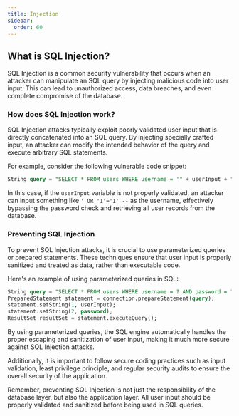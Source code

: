 ```yaml
---
title: Injection
sidebar:
  order: 60
---
```

## What is SQL Injection?

SQL Injection is a common security vulnerability that occurs when an attacker can manipulate an SQL query by injecting malicious code into user input. This can lead to unauthorized access, data breaches, and even complete compromise of the database.

### How does SQL Injection work?

SQL Injection attacks typically exploit poorly validated user input that is directly concatenated into an SQL query. By injecting specially crafted input, an attacker can modify the intended behavior of the query and execute arbitrary SQL statements.

For example, consider the following vulnerable code snippet:

```sql
String query = "SELECT * FROM users WHERE username = '" + userInput + "' AND password = '" + password + "'";
```

In this case, if the `userInput` variable is not properly validated, an attacker can input something like `' OR '1'='1' --` as the username, effectively bypassing the password check and retrieving all user records from the database.

### Preventing SQL Injection

To prevent SQL Injection attacks, it is crucial to use parameterized queries or prepared statements. These techniques ensure that user input is properly sanitized and treated as data, rather than executable code.

Here's an example of using parameterized queries in SQL:

```sql
String query = "SELECT * FROM users WHERE username = ? AND password = ?";
PreparedStatement statement = connection.prepareStatement(query);
statement.setString(1, userInput);
statement.setString(2, password);
ResultSet resultSet = statement.executeQuery();
```

By using parameterized queries, the SQL engine automatically handles the proper escaping and sanitization of user input, making it much more secure against SQL Injection attacks.

Additionally, it is important to follow secure coding practices such as input validation, least privilege principle, and regular security audits to ensure the overall security of the application.

Remember, preventing SQL Injection is not just the responsibility of the database layer, but also the application layer. All user input should be properly validated and sanitized before being used in SQL queries.
